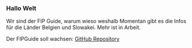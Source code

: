 ### Hallo Welt

Wir sind der FIP Guide, warum wieso weshalb
Momentan gibt es die Infos für die Länder Belgien und Slowakei. Mehr ist in Arbeit.

Der FIPGuide soll wachsen: [GitHub Repository](https://github.com/fipguide/fipguide.github.io)